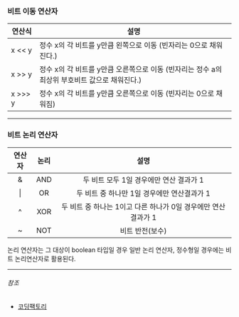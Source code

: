 
### 비트 이동 연산자
|연산식|설명|
|--------|---------------------|
|x << y| 정수 x의 각 비트를 y만큼 왼쪽으로 이동 (빈자리는 0으로 채워진다.)|
| x >> y | 정수 x의 각 비트를 y만큼 오른쪽으로 이동 (빈자리는 정수 a의 최상위 부호비트 값으로 채워진다.)|
| x >>> y | 정수 x의 각 비트를 y만큼 오른쪽으로 이동 (빈자리는 0으로 채워짐)|

***
### 비트 논리 연산자
|연산자|논리|설명|
|:---:|:-----:|:-------:|
|&|AND|두 비트 모두 1일 경우에만 연산 결과가 1|
|\||OR|두 비트 중 하나만 1일 경우에만 연산결과가 1|
|^|XOR|두 비트 중 하나는 1이고 다른 하나가 0일 경우에만 연산결과가 1|
|~|NOT|비트 반전(보수)|

논리 연산자는 그 대상이 boolean 타입일 경우 일반 논리 연산자, 정수형일 경우에는 비트 논리연산자로 활용된다.
***
###### 참조
* [코딩팩토리](https://coding-factory.tistory.com/521#recentComments, "코딩팩토리")




